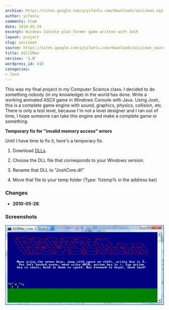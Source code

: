 ```yaml
---
archive: https://sites.google.com/a/yifanlu.com/downloads/asciiman.zip
author: yifanlu
comments: true
date: 2010-05-29
excerpt: Windows Console plat-former game written with Josh
layout: project
slug: asciiman
source: https://sites.google.com/a/yifanlu.com/downloads/asciiman_source.zip
title: ASCIIMan
version: '1.0'
wordpress_id: 418
categories:
- Java
---
```


This was my final project in my Computer Science class. I decided to do something nobody (in my knowledge) in the world has done. Write a working animated ASCII game in Windows Console with Java. Using Josh, this is a complete game engine with sound, graphics, physics, collision, etc. There is only a test level, because I'm not a level designer and I ran out of time, I hope someone can take this engine and make a complete game or something.

**Temporary fix for "invalid memory access" errors**

Until I have time to fix it, here's a temporary fix.





  1. Download [DLLs](http://github.com/downloads/yifanlu/Josh/Josh_libraries.zip).


  2. Choose the DLL file that corresponds to your Windows version.


  3. Rename that DLL to "JoshCore.dll"


  4. Move that file to your temp folder (Type: %temp% in the address bar)



### Changes

* **2010-05-28**: 

### Screenshots

![Screen 0](/images/2012/01/asciiman_screen.png)

